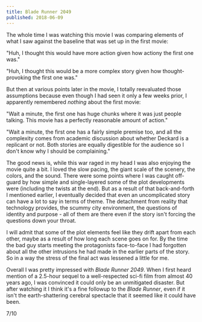 ```yaml
---
title: Blade Runner 2049
published: 2018-06-09
---
```


The whole time I was watching this movie I was comparing elements of what I saw against the baseline that was set up in the first movie:

"Huh, I thought this would have more action given how actiony the first one was."

"Huh, I thought this would be a more complex story given how thought-provoking the first one was."

But then at various points later in the movie, I totally reevaluated those assumptions because even though I had seen it only a few weeks prior, I apparently remembered _nothing_ about the first movie:

"Wait a minute, the first one has huge chunks where it was just people talking. This movie has a perfectly reasonable amount of action."

"Wait a minute, the first one has a fairly simple premise too, and all the complexity comes from academic discussion about whether Deckard is a replicant or not. Both stories are equally digestible for the audience so I don't know why I should be complaining."

The good news is, while this war raged in my head I was also enjoying the movie quite a bit. I loved the slow pacing, the giant scale of the scenery, the colors, and the sound. There were some points where I was caught off-guard by how simple and single-layered some of the plot developments were (including the twists at the end). But as a result of that back-and-forth I mentioned earlier, I eventually decided that even an uncomplicated story can have a lot to say in terms of theme. The detachment from reality that technology provides, the scummy city environment, the questions of identity and purpose - all of them are there even if the story isn't forcing the questions down your throat.

I will admit that some of the plot elements feel like they drift apart from each other, maybe as a result of how long each scene goes on for. By the time the bad guy starts meeting the protagonists face-to-face I had forgotten about all the other intrusions he had made in the earlier parts of the story. So in a way the stress of the final act was lessened a little for me.

Overall I was pretty impressed with _Blade Runner 2049_. When I first heard mention of a 2.5-hour sequel to a well-respected sci-fi film from almost 40 years ago, I was convinced it could only be an unmitigated disaster. But after watching it I think it's a fine followup to the _Blade Runner_, even if it isn't the earth-shattering cerebral spectacle that it seemed like it could have been.

7/10
